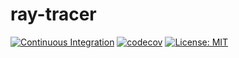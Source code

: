 # ray-tracer

[![Continuous Integration](https://github.com/lachlan-smith/ray-tracer/actions/workflows/ci.yaml/badge.svg)](https://github.com/lachlan-smith/ray-tracer/actions/workflows/ci.yaml) [![codecov](https://codecov.io/gh/lachlan-smith/ray-tracer/branch/main/graph/badge.svg?token=cDkt43q7af)](https://codecov.io/gh/lachlan-smith/ray-tracer) [![License: MIT](https://img.shields.io/badge/License-MIT-yellow.svg)](https://opensource.org/licenses/MIT)

